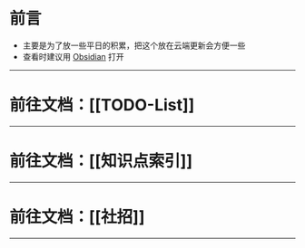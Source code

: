 # 前言

- 主要是为了放一些平日的积累，把这个放在云端更新会方便一些
- 查看时建议用 [Obsidian](https://obsidian.md/) 打开

---


# 前往文档：[[TODO-List]]
---


# 前往文档：[[知识点索引]]
---


# 前往文档：[[社招]]
---


